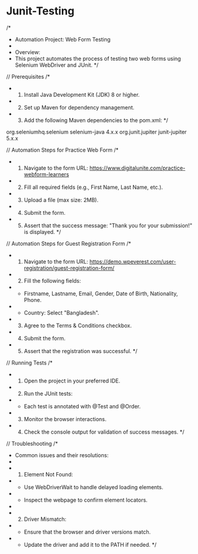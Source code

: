 # Junit-Testing
/*
 * Automation Project: Web Form Testing
 * 
 * Overview:
 * This project automates the process of testing two web forms using Selenium WebDriver and JUnit.
 */

// Prerequisites
/*
 * 1. Install Java Development Kit (JDK) 8 or higher.
 * 2. Set up Maven for dependency management.
 * 3. Add the following Maven dependencies to the pom.xml:
 */

<dependencies>
    <dependency>
        <groupId>org.seleniumhq.selenium</groupId>
        <artifactId>selenium-java</artifactId>
        <version>4.x.x</version>
    </dependency>
    <dependency>
        <groupId>org.junit.jupiter</groupId>
        <artifactId>junit-jupiter</artifactId>
        <version>5.x.x</version>
    </dependency>
</dependencies>

// Automation Steps for Practice Web Form
/*
 * 1. Navigate to the form URL: https://www.digitalunite.com/practice-webform-learners
 * 2. Fill all required fields (e.g., First Name, Last Name, etc.).
 * 3. Upload a file (max size: 2MB).
 * 4. Submit the form.
 * 5. Assert that the success message: "Thank you for your submission!" is displayed.
 */

// Automation Steps for Guest Registration Form
/*
 * 1. Navigate to the form URL: https://demo.wpeverest.com/user-registration/guest-registration-form/
 * 2. Fill the following fields:
 *    - Firstname, Lastname, Email, Gender, Date of Birth, Nationality, Phone.
 *    - Country: Select "Bangladesh".
 * 3. Agree to the Terms & Conditions checkbox.
 * 4. Submit the form.
 * 5. Assert that the registration was successful.
 */

// Running Tests
/*
 * 1. Open the project in your preferred IDE.
 * 2. Run the JUnit tests:
 *    - Each test is annotated with @Test and @Order.
 * 3. Monitor the browser interactions.
 * 4. Check the console output for validation of success messages.
 */

// Troubleshooting
/*
 * Common issues and their resolutions:
 * 
 * 1. Element Not Found:
 *    - Use WebDriverWait to handle delayed loading elements.
 *    - Inspect the webpage to confirm element locators.
 * 
 * 2. Driver Mismatch:
 *    - Ensure that the browser and driver versions match.
 *    - Update the driver and add it to the PATH if needed.
 */



